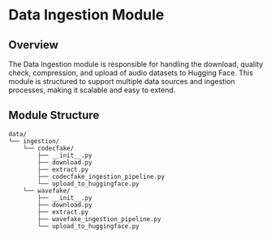 # Data Ingestion Module

## Overview

The Data Ingestion module is responsible for handling the download, quality check, compression, and upload of audio datasets to Hugging Face. This module is structured to support multiple data sources and ingestion processes, making it scalable and easy to extend.

## Module Structure

```
data/
└── ingestion/
    └── codecfake/
        ├── __init__.py
        ├── download.py
        ├── extract.py
        ├── codecfake_ingestion_pipeline.py
        └── upload_to_huggingface.py
    └── wavefake/
        ├── __init__.py
        ├── download.py
        ├── extract.py
        ├── wavefake_ingestion_pipeline.py
        └── upload_to_huggingface.py
```